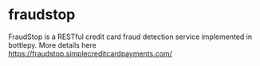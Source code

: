 fraudstop
=========

FraudStop is a RESTful credit card fraud detection service implemented in bottlepy. More details here https://fraudstop.simplecreditcardpayments.com/
